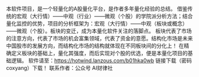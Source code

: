 本软件项目，是一个轻量化的A股量化平台，是作者多年量化经验的总结。
借鉴传统的宏观（大行情）——中观（行业）——微观（个股）的学院派分析方法；结合量化监控的优势，项目的分析框架为：宏观（大行情）——中观（板块或概念）——微观（个股）。板块的变迁，成为本量化软件关注的落脚点。
板块代表了市场的注意方向，代表了市场的机会富集领域，代表了资金的意愿。结构化市场是未来中国股市的发展方向，而结构化市场的结构就体现在不同板块间的分化上！
在精确定义板块的基础上，量化其强度，而后实现对个股的优选，便是本量化项目的基础逻辑。
软件请至：https://hotwind.lanzous.com/b01hka0wb 链接下载（密码coxyang）下载！
联系作者：公众号 AI财律社

